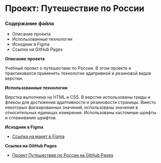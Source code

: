 # Проект: Путешествие по России

### Содержание файла

- Описание проекта
- Использованные технологии
- Исходник в Figma
- Ссылка на GitHub Pages

**Описание проекта**

Учебный проект о путешествии по России. В этом проекте я практиковался применять технологии адапривной и резиновой видов верстки.

**Использованные технологии**

Верстка выполнена на HTML и CSS.
В верстке использованы гриды и флексы для достижения адаптивности и резиновости страницы.
Вместо некоторых фискированных значений, использованы значения в относительных единицах измерения.
Использованы кастомные шрифты и сглаживание шрифтов.

**Исходник в Figma**

- [Ссылка на макет в Figma](https://www.figma.com/file/5S2WSbEFL6awjVWJ0NWL8Q/Sprint-3_-Russia-_-desktop-mobile?node-id=28503%3A0)

**Ссылка на GitHub Pages**

- [Проект Путешествие по России на GitHub Pages](#)
